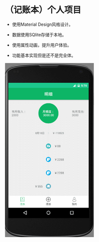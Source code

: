 
# （记账本）个人项目

* 使用Material Design风格设计。

* 数据使用SQlite存储于本地。

* 使用属性动画，提升用户体验。

* 功能基本实现但是还不是完全体。

![效果图](https://github.com/BigggFish/LittleY/blob/master/GIF.gif)
